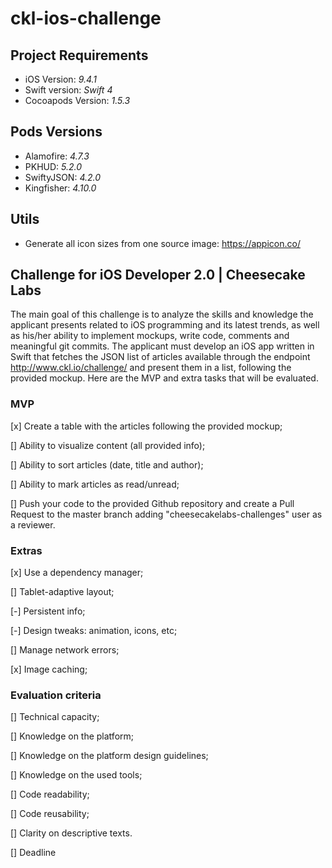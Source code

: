 # ckl-ios-challenge

## Project Requirements

* iOS Version: *9.4.1*
* Swift version: *Swift 4*
* Cocoapods Version: *1.5.3*

## Pods Versions

* Alamofire: *4.7.3*
* PKHUD: *5.2.0*
* SwiftyJSON: *4.2.0*
* Kingfisher: *4.10.0*

## Utils

* Generate all icon sizes from one source image: https://appicon.co/

## Challenge for iOS Developer 2.0 | Cheesecake Labs

The main goal of this challenge is to analyze the skills and knowledge the applicant presents related to iOS programming and its latest trends, as well as his/her ability to implement mockups, write code, comments and meaningful git commits.
The applicant must develop an iOS app written in Swift that fetches the JSON list of articles available through the endpoint http://www.ckl.io/challenge/ and present them in a list, following the provided mockup. Here are the MVP and extra tasks that will be evaluated.

### MVP

[x] Create a table with the articles following the provided mockup;

[] Ability to visualize content (all provided info);

[] Ability to sort articles (date, title and author);

[] Ability to mark articles as read/unread;

[] Push your code to the provided Github repository and create a Pull Request to the master branch adding "cheesecakelabs-challenges" user as a reviewer.

### Extras

[x] Use a dependency manager;

[] Tablet-adaptive layout;

[-] Persistent info;

[-] Design tweaks: animation, icons, etc;

[] Manage network errors;

[x] Image caching;

### Evaluation criteria

[] Technical capacity;

[] Knowledge on the platform;

[] Knowledge on the platform design guidelines;

[] Knowledge on the used tools;

[] Code readability;

[] Code reusability;

[] Clarity on descriptive texts.

[] Deadline
